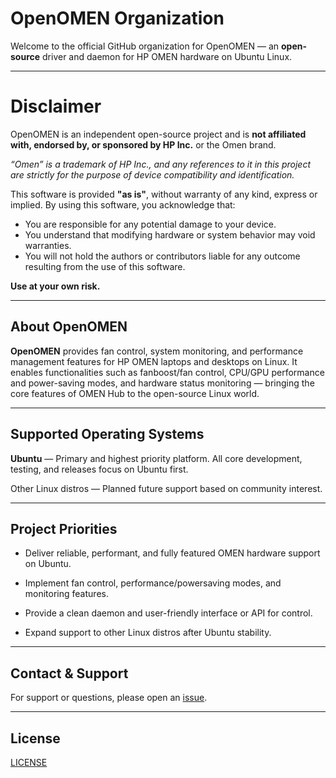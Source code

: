 # OpenOMEN Organization

Welcome to the official GitHub organization for OpenOMEN — an **open-source** driver and daemon for HP OMEN hardware on Ubuntu Linux.

---

# Disclaimer

OpenOMEN is an independent open-source project and is **not affiliated with, endorsed by, or sponsored by HP Inc.** or the Omen brand.

*“Omen” is a trademark of HP Inc., and any references to it in this project are strictly for the purpose of device compatibility and identification.*

This software is provided **"as is"**, without warranty of any kind, express or implied. By using this software, you acknowledge that:

- You are responsible for any potential damage to your device.
- You understand that modifying hardware or system behavior may void warranties.
- You will not hold the authors or contributors liable for any outcome resulting from the use of this software.

**Use at your own risk.**

---

## About OpenOMEN

**OpenOMEN** provides fan control, system monitoring, and performance management features for HP OMEN laptops and desktops on Linux. It enables functionalities such as fanboost/fan control, CPU/GPU performance and power-saving modes, and hardware status monitoring — bringing the core features of OMEN Hub to the open-source Linux world.

---

## Supported Operating Systems

**Ubuntu** — Primary and highest priority platform. All core development, testing, and releases focus on Ubuntu first.

Other Linux distros — Planned future support based on community interest.

---

## Project Priorities

- Deliver reliable, performant, and fully featured OMEN hardware support on Ubuntu.

- Implement fan control, performance/powersaving modes, and monitoring features.

- Provide a clean daemon and user-friendly interface or API for control.

- Expand support to other Linux distros after Ubuntu stability.

---

## Contact & Support

For support or questions, please open an [issue](https://github.com/openOMEN/ubuntu/issues).

---

## License
[LICENSE](/.github/blob/main/LICENSE)
